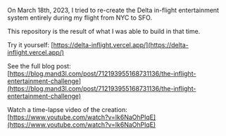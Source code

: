 On March 18th, 2023, I tried to re-create the Delta in-flight entertainment system entirely during my flight from NYC to SFO.

This repository is the result of what I was able to build in that time.

Try it yourself: [https://delta-inflight.vercel.app/](https://delta-inflight.vercel.app/)

See the full blog post: [https://blog.mand3l.com/post/712193955168731136/the-inflight-entertainment-challenge](https://blog.mand3l.com/post/712193955168731136/the-inflight-entertainment-challenge)

Watch a time-lapse video of the creation: [https://www.youtube.com/watch?v=lk6NaOhPlqE](https://www.youtube.com/watch?v=lk6NaOhPlqE)
